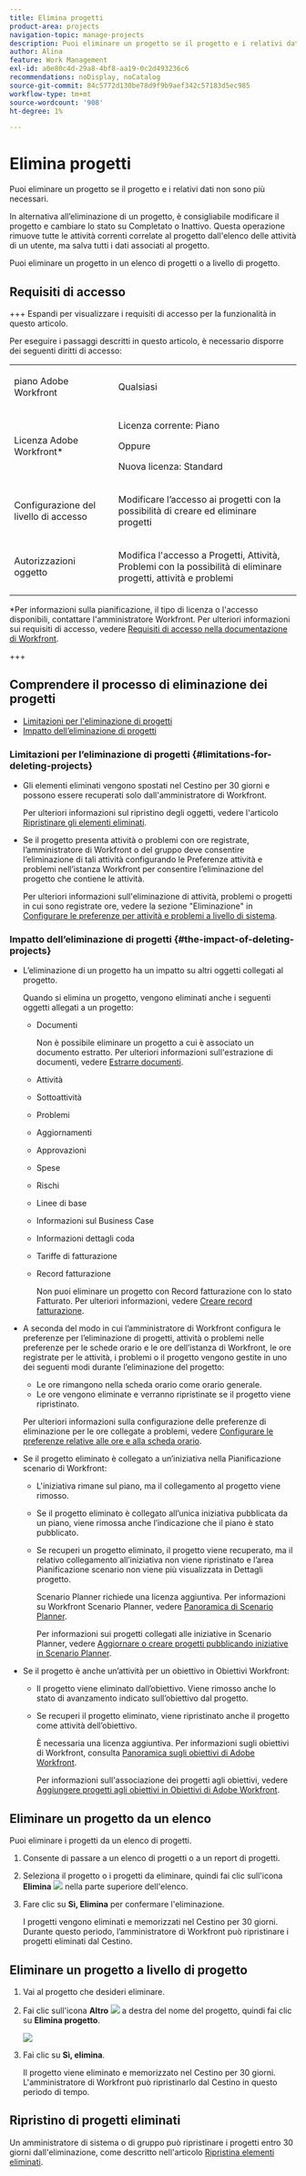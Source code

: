 ```yaml
---
title: Elimina progetti
product-area: projects
navigation-topic: manage-projects
description: Puoi eliminare un progetto se il progetto e i relativi dati non sono più necessari. In alternativa all’eliminazione di un progetto, è consigliabile modificare il progetto e cambiare lo stato su Completato o Inattivo. Questa operazione rimuove tutte le attività correnti correlate al progetto dall'elenco delle attività di un utente, ma salva tutti i dati associati al progetto.
author: Alina
feature: Work Management
exl-id: a0e80c4d-29a8-4bf8-aa19-0c2d493236c6
recommendations: noDisplay, noCatalog
source-git-commit: 84c5772d130be78d9f9b9aef342c57183d5ec985
workflow-type: tm+mt
source-wordcount: '908'
ht-degree: 1%

---
```


# Elimina progetti

<!--Audited: 01/2024-->

Puoi eliminare un progetto se il progetto e i relativi dati non sono più necessari.

In alternativa all’eliminazione di un progetto, è consigliabile modificare il progetto e cambiare lo stato su Completato o Inattivo. Questa operazione rimuove tutte le attività correnti correlate al progetto dall&#39;elenco delle attività di un utente, ma salva tutti i dati associati al progetto.

Puoi eliminare un progetto in un elenco di progetti o a livello di progetto.

## Requisiti di accesso

+++ Espandi per visualizzare i requisiti di accesso per la funzionalità in questo articolo.

Per eseguire i passaggi descritti in questo articolo, è necessario disporre dei seguenti diritti di accesso:

<table style="table-layout:auto"> 
 <col> 
 <col> 
 <tbody> 
  <tr> 
   <td> <p>piano Adobe Workfront</p> </td> 
   <td>Qualsiasi</td> 
  </tr> 
  <tr> 
   <td> <p>Licenza Adobe Workfront*</p> </td> 
   <td> <p>Licenza corrente: Piano </p> 
   Oppure
   <p>Nuova licenza: Standard </p>
   </td> 
  </tr> 
  <tr data-mc-conditions=""> 
   <td>Configurazione del livello di accesso</td> 
   <td> <p>Modificare l’accesso ai progetti con la possibilità di creare ed eliminare progetti</p> </td> 
  </tr> 
  <tr data-mc-conditions=""> 
   <td> <p>Autorizzazioni oggetto </p> </td> 
   <td> <p>Modifica l'accesso a Progetti, Attività, Problemi con la possibilità di eliminare progetti, attività e problemi</p> </td> 
  </tr> 
 </tbody> 
</table>

*Per informazioni sulla pianificazione, il tipo di licenza o l&#39;accesso disponibili, contattare l&#39;amministratore Workfront. Per ulteriori informazioni sui requisiti di accesso, vedere [Requisiti di accesso nella documentazione di Workfront](/help/quicksilver/administration-and-setup/add-users/access-levels-and-object-permissions/access-level-requirements-in-documentation.md).

+++

## Comprendere il processo di eliminazione dei progetti

* [Limitazioni per l&#39;eliminazione di progetti](#limitations-for-deleting-projects)
* [Impatto dell’eliminazione di progetti](#the-impact-of-deleting-projects)

### Limitazioni per l’eliminazione di progetti  {#limitations-for-deleting-projects}

* Gli elementi eliminati vengono spostati nel Cestino per 30 giorni e possono essere recuperati solo dall&#39;amministratore di Workfront.

  Per ulteriori informazioni sul ripristino degli oggetti, vedere l&#39;articolo [Ripristinare gli elementi eliminati](../../../administration-and-setup/manage-workfront/manage-deleted-items/restore-deleted-items.md).

* Se il progetto presenta attività o problemi con ore registrate, l’amministratore di Workfront o del gruppo deve consentire l’eliminazione di tali attività configurando le Preferenze attività e problemi nell’istanza Workfront per consentire l’eliminazione del progetto che contiene le attività.

  Per ulteriori informazioni sull&#39;eliminazione di attività, problemi o progetti in cui sono registrate ore, vedere la sezione &quot;Eliminazione&quot; in [Configurare le preferenze per attività e problemi a livello di sistema](../../../administration-and-setup/set-up-workfront/configure-system-defaults/set-task-issue-preferences.md).

  <!--
  <p data-mc-conditions="QuicksilverOrClassic.Quicksilver,QuicksilverOrClassic.Draft mode">(NOTE: this bullet stays in NWE only forever)</p>
  -->

### Impatto dell’eliminazione di progetti {#the-impact-of-deleting-projects}

* L’eliminazione di un progetto ha un impatto su altri oggetti collegati al progetto.

  Quando si elimina un progetto, vengono eliminati anche i seguenti oggetti allegati a un progetto:

   * Documenti

     Non è possibile eliminare un progetto a cui è associato un documento estratto. Per ulteriori informazioni sull&#39;estrazione di documenti, vedere [Estrarre documenti](../../../documents/managing-documents/check-out-documents.md).

   * Attività
   * Sottoattività
   * Problemi
   * Aggiornamenti
   * Approvazioni
   * Spese
   * Rischi
   * Linee di base
   * Informazioni sul Business Case
   * Informazioni dettagli coda
   * Tariffe di fatturazione
   * Record fatturazione

     Non puoi eliminare un progetto con Record fatturazione con lo stato Fatturato. Per ulteriori informazioni, vedere [Creare record fatturazione](../../projects/project-finances/create-billing-records.md).

* A seconda del modo in cui l’amministratore di Workfront configura le preferenze per l’eliminazione di progetti, attività o problemi nelle preferenze per le schede orario e le ore dell’istanza di Workfront, le ore registrate per le attività, i problemi o il progetto vengono gestite in uno dei seguenti modi durante l’eliminazione del progetto:

   * Le ore rimangono nella scheda orario come orario generale.
   * Le ore vengono eliminate e verranno ripristinate se il progetto viene ripristinato.

  Per ulteriori informazioni sulla configurazione delle preferenze di eliminazione per le ore collegate a problemi, vedere [Configurare le preferenze relative alle ore e alla scheda orario](../../../administration-and-setup/set-up-workfront/configure-timesheets-schedules/timesheet-and-hour-preferences.md).

* Se il progetto eliminato è collegato a un’iniziativa nella Pianificazione scenario di Workfront:

   * L&#39;iniziativa rimane sul piano, ma il collegamento al progetto viene rimosso.
   * Se il progetto eliminato è collegato all’unica iniziativa pubblicata da un piano, viene rimossa anche l’indicazione che il piano è stato pubblicato.
   * Se recuperi un progetto eliminato, il progetto viene recuperato, ma il relativo collegamento all’iniziativa non viene ripristinato e l’area Pianificazione scenario non viene più visualizzata in Dettagli progetto.

     Scenario Planner richiede una licenza aggiuntiva. Per informazioni su Workfront Scenario Planner, vedere [Panoramica di Scenario Planner](../../../scenario-planner/scenario-planner-overview.md).

     Per informazioni sui progetti collegati alle iniziative in Scenario Planner, vedere [Aggiornare o creare progetti pubblicando iniziative in Scenario Planner](../../../scenario-planner/publish-scenarios-update-projects.md).

* Se il progetto è anche un’attività per un obiettivo in Obiettivi Workfront:

   * Il progetto viene eliminato dall’obiettivo. Viene rimosso anche lo stato di avanzamento indicato sull’obiettivo dal progetto.

   * Se recuperi il progetto eliminato, viene ripristinato anche il progetto come attività dell’obiettivo.

     È necessaria una licenza aggiuntiva. Per informazioni sugli obiettivi di Workfront, consulta [Panoramica sugli obiettivi di Adobe Workfront](../../../workfront-goals/goal-management/wf-goals-overview.md).

     Per informazioni sull&#39;associazione dei progetti agli obiettivi, vedere [Aggiungere progetti agli obiettivi in Obiettivi di Adobe Workfront](../../../workfront-goals/results-and-activities/connect-projects-to-goals-overview.md).

## Eliminare un progetto da un elenco

Puoi eliminare i progetti da un elenco di progetti.

1. Consente di passare a un elenco di progetti o a un report di progetti.
1. Seleziona il progetto o i progetti da eliminare, quindi fai clic sull&#39;icona **Elimina** ![](assets/delete-icon.png) nella parte superiore dell&#39;elenco.

1. Fare clic su **Sì, Elimina** per confermare l&#39;eliminazione.

   I progetti vengono eliminati e memorizzati nel Cestino per 30 giorni. Durante questo periodo, l’amministratore di Workfront può ripristinare i progetti eliminati dal Cestino.

## Eliminare un progetto a livello di progetto

1. Vai al progetto che desideri eliminare.
1. Fai clic sull&#39;icona **Altro** ![](assets/qs-more-menu.png) a destra del nome del progetto, quindi fai clic su **Elimina progetto**.

   ![](assets/more-icon-expanded-delete-project-highlighted.png)

1. Fai clic su **Sì, elimina**.

   Il progetto viene eliminato e memorizzato nel Cestino per 30 giorni. L&#39;amministratore di Workfront può ripristinarlo dal Cestino in questo periodo di tempo.

## Ripristino di progetti eliminati

Un amministratore di sistema o di gruppo può ripristinare i progetti entro 30 giorni dall&#39;eliminazione, come descritto nell&#39;articolo [Ripristina elementi eliminati](../../../administration-and-setup/manage-workfront/manage-deleted-items/restore-deleted-items.md).
